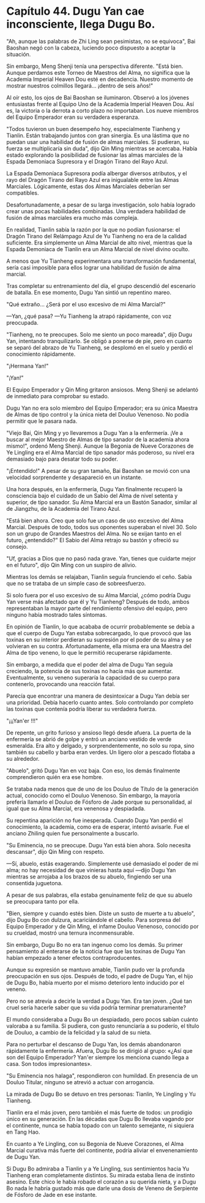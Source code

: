 
# Capítulo 44. Dugu Yan cae inconsciente, llega Dugu Bo.


"Ah, aunque las palabras de Zhi Ling sean pesimistas, no se equivoca", Bai Baoshan negó con la cabeza, luciendo poco dispuesto a aceptar la situación.

Sin embargo, Meng Shenji tenía una perspectiva diferente. "Está bien. Aunque perdamos este Torneo de Maestros del Alma, no significa que la Academia Imperial Heaven Dou esté en decadencia. Nuestro momento de mostrar nuestros colmillos llegará... ¡dentro de seis años!"

Al oír esto, los ojos de Bai Baoshan se iluminaron. Observó a los jóvenes entusiastas frente al Equipo Uno de la Academia Imperial Heaven Dou. Así es, la victoria o la derrota a corto plazo no importaban. Los nueve miembros del Equipo Emperador eran su verdadera esperanza.

"Todos tuvieron un buen desempeño hoy, especialmente Tianheng y Tianlin. Están trabajando juntos con gran sinergia. Es una lástima que no puedan usar una habilidad de fusión de almas marciales. Si pudieran, su fuerza se multiplicaría sin duda", dijo Qin Ming mientras se acercaba. Había estado explorando la posibilidad de fusionar las almas marciales de la Espada Demoniaca Supresora y el Dragón Tirano del Rayo Azul.

La Espada Demoníaca Supresora podía albergar diversos atributos, y el rayo del Dragón Tirano del Rayo Azul era inigualable entre las Almas Marciales. Lógicamente, estas dos Almas Marciales deberían ser compatibles.

Desafortunadamente, a pesar de su larga investigación, solo había logrado crear unas pocas habilidades combinadas. Una verdadera habilidad de fusión de almas marciales era mucho más compleja.

En realidad, Tianlin sabía la razón por la que no podían fusionarse: el Dragón Tirano del Relámpago Azul de Yu Tianheng no era de la calidad suficiente. Era simplemente un Alma Marcial de alto nivel, mientras que la Espada Demoniaca de Tianlin era un Alma Marcial de nivel divino oculto.

A menos que Yu Tianheng experimentara una transformación fundamental, sería casi imposible para ellos lograr una habilidad de fusión de alma marcial.

Tras completar su entrenamiento del día, el grupo descendió del escenario de batalla. En ese momento, Dugu Yan sintió un repentino mareo.

"Qué extraño... ¿Será por el uso excesivo de mi Alma Marcial?"

—Yan, ¿qué pasa? —Yu Tianheng la atrapó rápidamente, con voz preocupada.

"Tianheng, no te preocupes. Solo me siento un poco mareada", dijo Dugu Yan, intentando tranquilizarlo. Se obligó a ponerse de pie, pero en cuanto se separó del abrazo de Yu Tianheng, se desplomó en el suelo y perdió el conocimiento rápidamente.

"¡Hermana Yan!"

"¡Yan!"

El Equipo Emperador y Qin Ming gritaron ansiosos. Meng Shenji se adelantó de inmediato para comprobar su estado.

Dugu Yan no era solo miembro del Equipo Emperador; era su única Maestra de Almas de tipo control y la única nieta del Douluo Venenoso. No podía permitir que le pasara nada.

"Viejo Bai, Qin Ming y yo llevaremos a Dugu Yan a la enfermería. ¡Ve a buscar al mejor Maestro de Almas de tipo sanador de la academia ahora mismo!", ordenó Meng Shenji. Aunque la Begonia de Nueve Corazones de Ye Lingling era el Alma Marcial de tipo sanador más poderoso, su nivel era demasiado bajo para desatar todo su poder.

"¡Entendido!" A pesar de su gran tamaño, Bai Baoshan se movió con una velocidad sorprendente y desapareció en un instante.

Una hora después, en la enfermería, Dugu Yan finalmente recuperó la consciencia bajo el cuidado de un Sabio del Alma de nivel setenta y superior, de tipo sanador. Su Alma Marcial era un Bastón Sanador, similar al de Jiangzhu, de la Academia del Tirano Azul.

"Está bien ahora. Creo que solo fue un caso de uso excesivo del Alma Marcial. Después de todo, todos sus oponentes superaban el nivel 30. Solo son un grupo de Grandes Maestros del Alma. No se exijan tanto en el futuro, ¿entendido?" El Sabio del Alma retrajo su bastón y ofreció su consejo.

"Uf, gracias a Dios que no pasó nada grave. Yan, tienes que cuidarte mejor en el futuro", dijo Qin Ming con un suspiro de alivio.

Mientras los demás se relajaban, Tianlin seguía frunciendo el ceño. Sabía que no se trataba de un simple caso de sobreesfuerzo.

Si solo fuera por el uso excesivo de su Alma Marcial, ¿cómo podría Dugu Yan verse más afectado que él y Yu Tianheng? Después de todo, ambos representaban la mayor parte del rendimiento ofensivo del equipo, pero ninguno había mostrado tales síntomas.

En opinión de Tianlin, lo que acababa de ocurrir probablemente se debía a que el cuerpo de Dugu Yan estaba sobrecargado, lo que provocó que las toxinas en su interior perdieran su supresión por el poder de su alma y se volvieran en su contra. Afortunadamente, ella misma era una Maestra del Alma de tipo veneno, lo que le permitió recuperarse rápidamente.

Sin embargo, a medida que el poder del alma de Dugu Yan seguía creciendo, la potencia de sus toxinas no hacía más que aumentar. Eventualmente, su veneno superaría la capacidad de su cuerpo para contenerlo, provocando una reacción fatal.

Parecía que encontrar una manera de desintoxicar a Dugu Yan debía ser una prioridad. Debía hacerlo cuanto antes. Solo controlando por completo las toxinas que contenía podría liberar su verdadera fuerza.

"¡¡¡Yan'er !!!"

De repente, un grito furioso y ansioso llegó desde afuera. La puerta de la enfermería se abrió de golpe y entró un anciano vestido de verde esmeralda. Era alto y delgado, y sorprendentemente, no solo su ropa, sino también su cabello y barba eran verdes. Un ligero olor a pescado flotaba a su alrededor.

"Abuelo", gritó Dugu Yan en voz baja. Con eso, los demás finalmente comprendieron quién era ese hombre.

Se trataba nada menos que de uno de los Douluo de Título de la generación actual, conocido como el Douluo Venenoso. Sin embargo, la mayoría prefería llamarlo el Douluo de Fósforo de Jade porque su personalidad, al igual que su Alma Marcial, era venenosa y despiadada.

Su repentina aparición no fue inesperada. Cuando Dugu Yan perdió el conocimiento, la academia, como era de esperar, intentó avisarle. Fue el anciano Zhiling quien fue personalmente a buscarlo.

"Su Eminencia, no se preocupe. Dugu Yan está bien ahora. Solo necesita descansar", dijo Qin Ming con respeto.

—Sí, abuelo, estás exagerando. Simplemente usé demasiado el poder de mi alma; no hay necesidad de que vinieras hasta aquí —dijo Dugu Yan mientras se arrojaba a los brazos de su abuelo, fingiendo ser una consentida juguetona.

A pesar de sus palabras, ella estaba genuinamente feliz de que su abuelo se preocupara tanto por ella.

"Bien, siempre y cuando estés bien. Diste un susto de muerte a tu abuelo", dijo Dugu Bo con dulzura, acariciándole el cabello. Para sorpresa del Equipo Emperador y de Qin Ming, el infame Douluo Venenoso, conocido por su crueldad, mostró una ternura inconmensurable.

Sin embargo, Dugu Bo no era tan ingenuo como los demás. Su primer pensamiento al enterarse de la noticia fue que las toxinas de Dugu Yan habían empezado a tener efectos contraproducentes.

Aunque su expresión se mantuvo amable, Tianlin pudo ver la profunda preocupación en sus ojos. Después de todo, el padre de Dugu Yan, el hijo de Dugu Bo, había muerto por el mismo deterioro lento inducido por el veneno.

Pero no se atrevía a decirle la verdad a Dugu Yan. Era tan joven. ¿Qué tan cruel sería hacerle saber que su vida podría terminar prematuramente?

El mundo consideraba a Dugu Bo un despiadado, pero pocos sabían cuánto valoraba a su familia. Si pudiera, con gusto renunciaría a su poderío, el título de Douluo, a cambio de la felicidad y la salud de su nieta.

Para no perturbar el descanso de Dugu Yan, los demás abandonaron rápidamente la enfermería. Afuera, Dugu Bo se dirigió al grupo: «¿Así que son del Equipo Emperador? Yan'er siempre los menciona cuando llega a casa. Son todos impresionantes».

"Su Eminencia nos halaga", respondieron con humildad. En presencia de un Douluo Titular, ninguno se atrevió a actuar con arrogancia.

La mirada de Dugu Bo se detuvo en tres personas: Tianlin, Ye Lingling y Yu Tianheng.

Tianlin era el más joven, pero también el más fuerte de todos: un prodigio único en su generación. En las décadas que Dugu Bo llevaba vagando por el continente, nunca se había topado con un talento semejante, ni siquiera en Tang Hao.

En cuanto a Ye Lingling, con su Begonia de Nueve Corazones, el Alma Marcial curativa más fuerte del continente, podría aliviar el envenenamiento de Dugu Yan.

Si Dugu Bo admiraba a Tianlin y a Ye Lingling, sus sentimientos hacia Yu Tianheng eran completamente distintos. Su mirada estaba llena de instinto asesino. Este chico le había robado el corazón a su querida nieta, y a Dugu Bo nada le habría gustado más que darle una dosis de Veneno de Serpiente de Fósforo de Jade en ese instante.